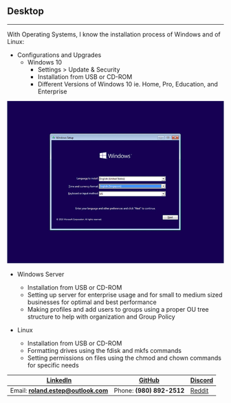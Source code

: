 ## Desktop
---------------

With Operating Systems, I know the installation process of Windows and of Linux:

* Configurations and Upgrades
  * Windows 10
    * Settings > Update & Security
    * Installation from USB or CD-ROM
    * Different Versions of Windows 10 ie. Home, Pro, Education, and Enterprise

![Windows 10 Instal Screen](windows10install.png)
  * Windows Server
    * Installation from USB or CD-ROM
    * Setting up server for enterprise usage and for small to medium sized businesses for optimal and best performance
    * Making profiles and add users to groups using a proper OU tree structure to help with organization and Group Policy

  * Linux
    * Installation from USB or CD-ROM
    * Formatting drives using the fdisk and mkfs commands
    * Setting permissions on files using the chmod and chown commands for specific needs

[LinkedIn](https://linkedin.com/in/roland-c-estep) | [GitHub](https://github.com/rcestep) | [Discord](https://discordhub.com/profile/532348150019522580)
-------------------------------------------------- | ------------------------------------ | ------------------------------------------------------------
Email: **roland.estep@outlook.com**                | Phone: **(980) 892-2512**             | [Reddit](https://reddit.com/user/rcmoonpie1)

